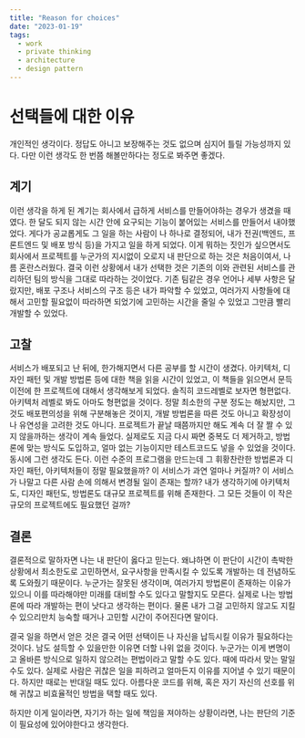 ```yaml
---
title: "Reason for choices"
date: "2023-01-19"
tags:
  - work
  - private thinking
  - architecture
  - design pattern
---
```


# 선택들에 대한 이유

개인적인 생각이다.
정답도 아니고 보장해주는 것도 없으며 심지어 틀릴 가능성까지 있다.
다만 이런 생각도 한 번쯤 해볼만하다는 정도로 봐주면 좋겠다.

## 계기

이런 생각을 하게 된 계기는 회사에서 급하게 서비스를 만들어야하는 경우가 생겼을 때였다.
한 달도 되지 않는 시간 안에 요구되는 기능이 붙어있는 서비스를 만들어서 내야했었다.
게다가 공교롭게도 그 일을 하는 사람이 나 하나로 결정되어,
내가 전권(백엔드, 프론트엔드 및 배포 방식 등)을 가지고 일을 하게 되었다.
이게 뭐하는 짓인가 싶으면서도 회사에서 프로젝트를 누군가의 지시없이 오로지 내 판단으로 하는 것은 처음이여서,
나름 혼란스러웠다.
결국 이런 상황에서 내가 선택한 것은 기존의 이와 관련된 서비스를 관리하던 팀의 방식을 그대로 따라하는 것이었다.
기존 팀같은 경우 언어나 세부 사항은 달랐지만, 배포 구조나 서비스의 구조 등은 내가 파악할 수 있었고,
여러가지 사항들에 대해서 고민할 필요없이 따라하면 되었기에 고민하는 시간을 줄일 수 있었고 그만큼 빨리 개발할 수 있었다.

## 고찰

서비스가 배포되고 난 뒤에, 한가해지면서 다른 공부를 할 시간이 생겼다.
아키텍처, 디자인 패턴 및 개발 방법론 등에 대한 책을 읽을 시간이 있었고,
이 책들을 읽으면서 문득 이전에 한 프로젝트에 대해서 생각해보게 되었다.
솔직히 코드레벨로 보자면 형편없다.
아키텍처 레벨로 봐도 아마도 형편없을 것이다.
정말 최소한의 구분 정도는 해놨지만, 그것도 배포편의성을 위해 구분해놓은 것이지,
개발 방법론을 따른 것도 아니고 확장성이나 유연성을 고려한 것도 아니다.
프로젝트가 끝날 때쯤까지만 해도 계속 더 잘 짤 수 있지 않을까하는 생각이 계속 들었다.
실제로도 지금 다시 짜면 중복도 더 제거하고, 방법론에 맞는 방식도 도입하고, 얼마 없는 기능이지만 테스트코드도 넣을 수 있었을 것이다.
동시에 그런 생각도 든다.
이런 수준의 프로그램을 만드는데 그 휘황찬란한 방법론과 디자인 패턴, 아키텍처들이 정말 필요했을까?
이 서비스가 과연 얼마나 커질까? 이 서비스가 나말고 다른 사람 손에 의해서 변경될 일이 존재는 할까?
내가 생각하기에 아키텍처도, 디자인 패턴도, 방법론도 대규모 프로젝트를 위해 존재한다.
그 모든 것들이 이 작은 규모의 프로젝트에도 필요했던 걸까?

## 결론

결론적으로 말하자면 나는 내 판단이 옳다고 믿는다.
왜냐하면 이 판단이 시간이 촉박한 상황에서 최소한도로 고민하면서, 요구사항을 만족시킬 수 있도록 개발하는 데 전념하도록 도와줬기 때문이다.
누군가는 잘못된 생각이며, 여러가지 방법론이 존재하는 이유가 있으니 이를 따라해야만 미래를 대비할 수도 있다고 말할지도 모른다.
실제로 나는 방법론에 따라 개발하는 편이 낫다고 생각하는 편이다.
물론 내가 그걸 고민하지 않고도 지킬 수 있으리만치 능숙할 때거나 고민할 시간이 주어진다면 말이다.

결국 일을 하면서 얻은 것은 결국 어떤 선택이든 나 자신을 납득시킬 이유가 필요하다는 것이다.
남도 설득할 수 있을만한 이유면 더할 나위 없을 것이다.
누군가는 이게 변명이고 올바른 방식으로 일하지 않으려는 편법이라고 말할 수도 있다.
때에 따라서 맞는 말일 수도 있다.
실제로 사람은 귀찮은 일을 피하려고 얼마든지 이유를 지어낼 수 있기 때문이다.
하지만 때로는 반대일 때도 있다.
아름다운 코드를 위해, 혹은 자기 자신의 선호를 위해 귀찮고 비효율적인 방법을 택할 때도 있다.

하지만 이게 일이라면, 자기가 하는 일에 책임을 져야하는 상황이라면,
나는 판단의 기준이 필요성에 있어야한다고 생각한다.
